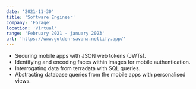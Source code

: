 ```yaml
---
date: '2021-11-30'
title: 'Software Engineer'
company: 'Forage'
location: 'Virtual'
range: 'February 2021 - january 2023'
url: 'https://www.golden-savana.netlify.app/'
---
```


- Securing mobile apps with JSON web tokens (JWTs).
- Identifying and encoding faces within images for mobile authentication.
- Interrogating data from terradata with SQL queries.
- Abstracting database queries from the mobile apps with personalised views.
